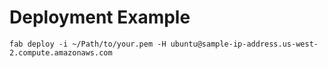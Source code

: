 
# Deployment Example

```
fab deploy -i ~/Path/to/your.pem -H ubuntu@sample-ip-address.us-west-2.compute.amazonaws.com
```

